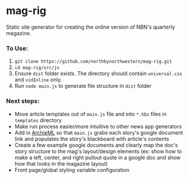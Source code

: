 # mag-rig
Static site generator for creating the online version of NBN's quarterly magazine.

### To Use:
1. `git clone https://github.com/northbynorthwestern/mag-rig.git`
2. `cd mag-rig/src/js`
3. Ensure `dist` folder exists. The directory should contain `universal.css` and `vidInline` only.
4. Run `node main.js` to generate file structure in `dist` folder

### Next steps:
* Move article templates out of `main.js` file and into `*.hbs` files in `templates` directory
* Make run process easier/more intuitive to other news app generators
* Add in [ArchieML](http://archieml.org/) so that `main.js` grabs each story's google document link and populates the story's blackboard with article's contents
* Create a few example google documents and clearly map the doc's story structure to the mag's layout/design elements (ex: show how to make a left, center, and right pullout quote in a google doc and show how that looks in the magazine layout)
* Front page/global styling variable configuration
